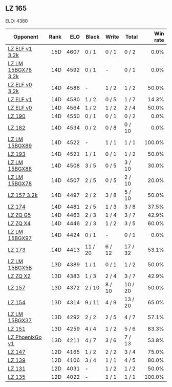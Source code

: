 ## LZ 165 ##

ELO: 4380

Opponent | Rank | ELO | Black | Write | Total | Win rate
---------|-----:|----:|-------|-------|-------|-------:
[LZ ELF v1 3.2k](LZ%20ELF%20v1%203.2k.md) | 15D | 4607 | 0 / 1 | 0 / 1 | 0 / 2 | 0.0%
[LZ LM 15BGX78 3.2k](LZ%20LM%2015BGX78%203.2k.md) | 14D | 4592 | 0 / 1 | - | 0 / 1 | 0.0%
[LZ ELF v0 3.2k](LZ%20ELF%20v0%203.2k.md) | 14D | 4586 | - | 1 / 2 | 1 / 2 | 50.0%
[LZ ELF v1](LZ%20ELF%20v1.md) | 14D | 4580 | 1 / 2 | 0 / 5 | 1 / 7 | 14.3%
[LZ ELF v0](LZ%20ELF%20v0.md) | 14D | 4564 | 1 / 2 | 1 / 2 | 2 / 4 | 50.0%
[LZ 190](LZ%20190.md) | 14D | 4550 | 0 / 1 | 0 / 1 | 0 / 2 | 0.0%
[LZ 182](LZ%20182.md) | 14D | 4534 | 0 / 2 | 0 / 8 | 0 / 10 | 0.0%
[LZ LM 15BGX89](LZ%20LM%2015BGX89.md) | 14D | 4522 | - | 1 / 1 | 1 / 1 | 100.0%
[LZ 193](LZ%20193.md) | 14D | 4521 | 1 / 1 | 0 / 1 | 1 / 2 | 50.0%
[LZ LM 15BGX88](LZ%20LM%2015BGX88.md) | 14D | 4508 | 3 / 5 | 0 / 5 | 3 / 10 | 30.0%
[LZ LM 15BGX78](LZ%20LM%2015BGX78.md) | 14D | 4507 | 2 / 5 | 0 / 5 | 2 / 10 | 20.0%
[LZ 157 3.2k](LZ%20157%203.2k.md) | 14D | 4497 | 2 / 2 | 3 / 8 | 5 / 10 | 50.0%
[LZ 174](LZ%20174.md) | 14D | 4481 | 2 / 5 | 1 / 3 | 3 / 8 | 37.5%
[LZ ZQ G5](LZ%20ZQ%20G5.md) | 14D | 4463 | 2 / 3 | 1 / 4 | 3 / 7 | 42.9%
[LZ ZQ X4](LZ%20ZQ%20X4.md) | 14D | 4446 | 2 / 3 | 1 / 2 | 3 / 5 | 60.0%
[LZ LM 15BGX97](LZ%20LM%2015BGX97.md) | 14D | 4424 | 0 / 1 | - | 0 / 1 | 0.0%
[LZ 173](LZ%20173.md) | 14D | 4413 | 11 / 20 | 6 / 12 | 17 / 32 | 53.1%
[LZ LM 15BGX5B](LZ%20LM%2015BGX5B.md) | 13D | 4389 | 1 / 1 | 0 / 1 | 1 / 2 | 50.0%
[LZ ZQ X2](LZ%20ZQ%20X2.md) | 13D | 4383 | 1 / 3 | 2 / 4 | 3 / 7 | 42.9%
[LZ 157](LZ%20157.md) | 13D | 4372 | 2 / 10 | 8 / 10 | 10 / 20 | 50.0%
[LZ 154](LZ%20154.md) | 13D | 4314 | 9 / 11 | 4 / 9 | 13 / 20 | 65.0%
[LZ LM 15BGX37](LZ%20LM%2015BGX37.md) | 13D | 4292 | 2 / 2 | 2 / 5 | 4 / 7 | 57.1%
[LZ 151](LZ%20151.md) | 13D | 4259 | 4 / 4 | 1 / 2 | 5 / 6 | 83.3%
[LZ PhoenixGo v1](LZ%20PhoenixGo%20v1.md) | 13D | 4211 | 4 / 7 | 3 / 6 | 7 / 13 | 53.8%
[LZ 147](LZ%20147.md) | 12D | 4165 | 1 / 2 | 2 / 2 | 3 / 4 | 75.0%
[LZ 139](LZ%20139.md) | 12D | 4106 | 3 / 4 | 1 / 1 | 4 / 5 | 80.0%
[LZ 131](LZ%20131.md) | 12D | 4031 | - | 1 / 2 | 1 / 2 | 50.0%
[LZ 135](LZ%20135.md) | 12D | 4022 | - | 1 / 1 | 1 / 1 | 100.0%
